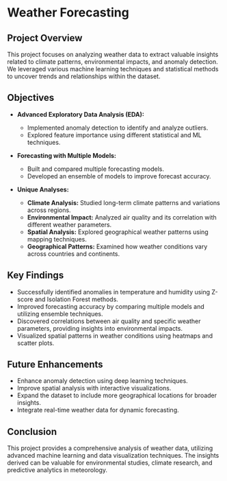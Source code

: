 # Weather Forecasting

## Project Overview
This project focuses on analyzing weather data to extract valuable insights related to climate patterns, environmental impacts, and anomaly detection. We leveraged various machine learning techniques and statistical methods to uncover trends and relationships within the dataset.

## Objectives
- **Advanced Exploratory Data Analysis (EDA):**
  - Implemented anomaly detection to identify and analyze outliers.
  - Explored feature importance using different statistical and ML techniques.
  
- **Forecasting with Multiple Models:**
  - Built and compared multiple forecasting models.
  - Developed an ensemble of models to improve forecast accuracy.
  
- **Unique Analyses:**
  - **Climate Analysis:** Studied long-term climate patterns and variations across regions.
  - **Environmental Impact:** Analyzed air quality and its correlation with different weather parameters.
  - **Spatial Analysis:** Explored geographical weather patterns using mapping techniques.
  - **Geographical Patterns:** Examined how weather conditions vary across countries and continents.

## Key Findings
- Successfully identified anomalies in temperature and humidity using Z-score and Isolation Forest methods.
- Improved forecasting accuracy by comparing multiple models and utilizing ensemble techniques.
- Discovered correlations between air quality and specific weather parameters, providing insights into environmental impacts.
- Visualized spatial patterns in weather conditions using heatmaps and scatter plots.

## Future Enhancements
- Enhance anomaly detection using deep learning techniques.
- Improve spatial analysis with interactive visualizations.
- Expand the dataset to include more geographical locations for broader insights.
- Integrate real-time weather data for dynamic forecasting.

## Conclusion
This project provides a comprehensive analysis of weather data, utilizing advanced machine learning and data visualization techniques. The insights derived can be valuable for environmental studies, climate research, and predictive analytics in meteorology.
